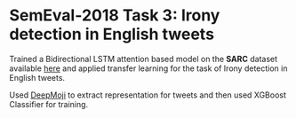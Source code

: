 
# SemEval-2018 Task 3: Irony detection in English tweets

 Trained a Bidirectional LSTM attention based model on the __SARC__ dataset available [here](http://nlp.cs.princeton.edu/SARC/2.0/main/) and applied transfer learning for the task of Irony detection in English tweets.
 
 
Used [DeepMoji](https://github.com/bfelbo/DeepMoji) to extract representation for tweets and then used XGBoost Classifier for training.
